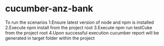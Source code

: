 # cucumber-anz-bank

To run the scenarios
   1.Ensure latest version of node and npm is installed 
   2.Execute npm install from the project root
   3.Execute npm run testCuke from the project root
   4.Upon successful execution cucumber report will be generated in target folder within the project